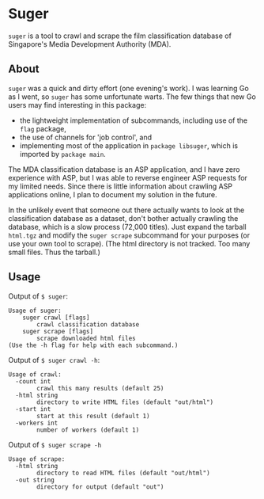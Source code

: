 # Suger

`suger` is a tool to crawl and scrape the film classification database of Singapore's Media Development Authority (MDA).

## About

`suger` was a quick and dirty effort (one evening's work). I was learning Go as I went, so `suger` has some unfortunate warts. The few things that new Go users may find interesting in this package:

 - the lightweight implementation of subcommands, including use of the `flag` package,
 - the use of channels for 'job control', and 
 - implementing most of the application in `package libsuger`, which is imported by `package main`.

The MDA classification database is an ASP application, and I have zero experience with ASP, but I was able to reverse engineer ASP requests for my limited needs. Since there is little information about crawling ASP applications online, I plan to document my solution in the future.

In the unlikely event that someone out there actually wants to look at the classification database as a dataset, don't bother actually crawling the database, which is a slow process (72,000 titles). Just expand the tarball `html.tgz` and modify the `suger scrape` subcommand for your purposes (or use your own tool to scrape). (The html directory is not tracked. Too many small files. Thus the tarball.)

## Usage

Output of `$ suger`:

```
Usage of suger:
    suger crawl [flags]
        crawl classification database
    suger scrape [flags]
        scrape downloaded html files
(Use the -h flag for help with each subcommand.)
```

Output of `$ suger crawl -h`:

```
Usage of crawl:
  -count int
        crawl this many results (default 25)
  -html string
        directory to write HTML files (default "out/html")
  -start int
        start at this result (default 1)
  -workers int
        number of workers (default 1)
```

Output of `$ suger scrape -h`

```
Usage of scrape:
  -html string
        directory to read HTML files (default "out/html")
  -out string
        directory for output (default "out")
```


